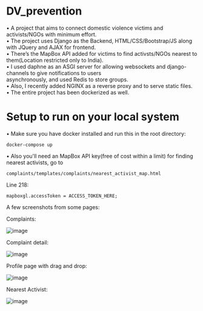 # DV_prevention

• A project that aims to connect domestic violence victims and activists/NGOs with minimum effort.<br>
• The project uses Django as the Backend, HTML/CSS/Bootstrap/JS along with JQuery and AJAX for frontend.<br>
• There’s the MapBox API added for victims to find activsts/NGOs nearest to them(Location restricted only to India).<br>
• I used daphne as an ASGI server for allowing websockets and django-channels to give notifications to users<br>
asynchronously, and used Redis to store groups.<br>
• Also, I recently added NGINX as a reverse proxy and to serve static files. <br>
• The entire project has been dockerized as well.

# Setup to run on your local system

• Make sure you have docker installed and run this in the root directory:
```
docker-compose up
```
• Also you'll need an MapBox API key(free of cost within a limit) for finding nearest activists, go to
```
complaints/templates/complaints/nearest_activist_map.html
```
Line 218:
```
mapboxgl.accessToken = ACCESS_TOKEN_HERE;
```

A few screenshots from some pages:

Complaints:

![image](https://user-images.githubusercontent.com/72970106/218266271-ede2e738-a127-4dc5-9be7-39c83aaddd5c.png)

Complaint detail:

![image](https://user-images.githubusercontent.com/72970106/218266254-9a4ae287-d12c-4ce7-998f-4b2016efa745.png)

Profile page with drag and drop: 

![image](https://user-images.githubusercontent.com/72970106/218266294-d80b0eeb-7c7a-48e7-b238-18fc2deac263.png)

Nearest Activist:

![image](https://user-images.githubusercontent.com/72970106/218266220-1c1d3e37-96b3-47bc-8cb3-d7d88f2eeb7b.png)

